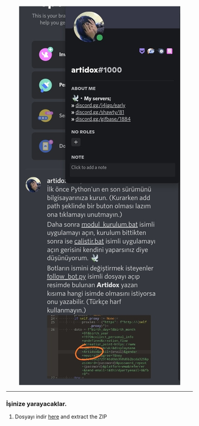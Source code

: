<br/>
<div align="center">

![image](https://raw.githubusercontent.com/Artidox/spotify-takipci-botu/main/IMG_20220920_203917.jpg)

</div>

--------------------------------------

### İşinize yarayacaklar.
1. Dosyayı indir <a href="https://github.com/Artidox/spotify-takipci-botu/archive/refs/heads/main.zip">here</a> and extract the ZIP 

